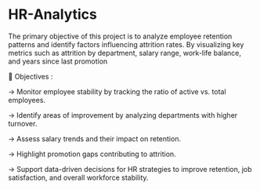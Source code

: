 # HR-Analytics
The primary objective of this project is to analyze employee retention patterns and identify factors influencing attrition rates. By visualizing key metrics such as attrition by department, salary range, work-life balance, and years since last promotion

🎯 Objectives :
 
-> Monitor employee stability by tracking the ratio of active vs. total employees.

-> Identify areas of improvement by analyzing departments with higher turnover.

-> Assess salary trends and their impact on retention.

-> Highlight promotion gaps contributing to attrition.

-> Support data-driven decisions for HR strategies to improve retention, job satisfaction, and overall workforce stability.

